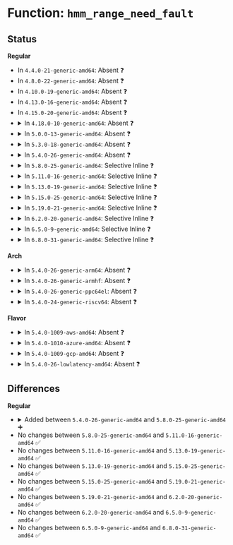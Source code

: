# Function: <code>hmm_range_need_fault</code>

## Status
<b>Regular</b>
<ul>
<li>
In <code>4.4.0-21-generic-amd64</code>: Absent ❓
</li>
<li>
In <code>4.8.0-22-generic-amd64</code>: Absent ❓
</li>
<li>
In <code>4.10.0-19-generic-amd64</code>: Absent ❓
</li>
<li>
In <code>4.13.0-16-generic-amd64</code>: Absent ❓
</li>
<li>
In <code>4.15.0-20-generic-amd64</code>: Absent ❓
</li>
<li>
<details>
<summary>In <code>4.18.0-10-generic-amd64</code>: Absent ❓</summary>

```json
{
  "name": "hmm_range_need_fault",
  "collision_type": "Unique Static",
  "inline_type": "Selective",
  "funcs": [
    {
      "addr": 18446744071581545046,
      "name": "hmm_range_need_fault",
      "external": false,
      "loc": "mm/hmm.c:404",
      "file": "mm/hmm.c",
      "inline": "not declared, inlined",
      "caller_inline": [
        "mm/hmm.c:hmm_vma_walk_pmd",
        "mm/hmm.c:hmm_vma_walk_hole"
      ],
      "caller_func": [
        "mm/hmm.c:hmm_vma_walk_pmd",
        "mm/hmm.c:hmm_vma_walk_hole"
      ]
    }
  ],
  "symbols": [
    {
      "addr": 18446744071581542688,
      "name": "hmm_range_need_fault.part.17",
      "section": ".text",
      "bind": "STB_LOCAL",
      "size": 152
    }
  ]
}
```
</details>
</li>
<li>
<details>
<summary>In <code>5.0.0-13-generic-amd64</code>: Absent ❓</summary>

```json
{
  "name": "hmm_range_need_fault",
  "collision_type": "Unique Static",
  "inline_type": "Selective",
  "funcs": [
    {
      "addr": 18446744071581628098,
      "name": "hmm_range_need_fault",
      "external": false,
      "loc": "mm/hmm.c:422",
      "file": "mm/hmm.c",
      "inline": "not declared, inlined",
      "caller_inline": [
        "mm/hmm.c:hmm_vma_walk_pmd",
        "mm/hmm.c:hmm_vma_walk_pmd",
        "mm/hmm.c:hmm_vma_walk_hole"
      ],
      "caller_func": [
        "mm/hmm.c:hmm_vma_walk_pmd",
        "mm/hmm.c:hmm_vma_walk_pmd",
        "mm/hmm.c:hmm_vma_walk_hole"
      ]
    }
  ],
  "symbols": [
    {
      "addr": 18446744071581627168,
      "name": "hmm_range_need_fault.part.13",
      "section": ".text",
      "bind": "STB_LOCAL",
      "size": 152
    }
  ]
}
```
</details>
</li>
<li>
<details>
<summary>In <code>5.3.0-18-generic-amd64</code>: Absent ❓</summary>

```json
{
  "name": "hmm_range_need_fault",
  "collision_type": "Unique Static",
  "inline_type": "Selective",
  "funcs": [
    {
      "addr": 18446744071581748952,
      "name": "hmm_range_need_fault",
      "external": false,
      "loc": "mm/hmm.c:414",
      "file": "mm/hmm.c",
      "inline": "not declared, inlined",
      "caller_inline": [
        "mm/hmm.c:hmm_vma_walk_pud",
        "mm/hmm.c:hmm_vma_walk_pmd",
        "mm/hmm.c:hmm_vma_walk_pmd",
        "mm/hmm.c:hmm_vma_walk_hole"
      ],
      "caller_func": [
        "mm/hmm.c:hmm_vma_walk_pud",
        "mm/hmm.c:hmm_vma_walk_pmd",
        "mm/hmm.c:hmm_vma_walk_pmd",
        "mm/hmm.c:hmm_vma_walk_hole"
      ]
    }
  ],
  "symbols": [
    {
      "addr": 18446744071581743120,
      "name": "hmm_range_need_fault.part.0",
      "section": ".text",
      "bind": "STB_LOCAL",
      "size": 183
    }
  ]
}
```
</details>
</li>
<li>
<details>
<summary>In <code>5.4.0-26-generic-amd64</code>: Absent ❓</summary>

```json
{
  "name": "hmm_range_need_fault",
  "collision_type": "Unique Static",
  "inline_type": "Selective",
  "funcs": [
    {
      "addr": 18446744071581821064,
      "name": "hmm_range_need_fault",
      "external": false,
      "loc": "mm/hmm.c:357",
      "file": "mm/hmm.c",
      "inline": "not declared, inlined",
      "caller_inline": [
        "mm/hmm.c:hmm_vma_walk_pud",
        "mm/hmm.c:hmm_vma_walk_pmd",
        "mm/hmm.c:hmm_vma_walk_pmd",
        "mm/hmm.c:hmm_vma_walk_hole"
      ],
      "caller_func": [
        "mm/hmm.c:hmm_vma_walk_pud",
        "mm/hmm.c:hmm_vma_walk_pmd",
        "mm/hmm.c:hmm_vma_walk_pmd",
        "mm/hmm.c:hmm_vma_walk_hole"
      ]
    }
  ],
  "symbols": [
    {
      "addr": 18446744071581816896,
      "name": "hmm_range_need_fault.part.0",
      "section": ".text",
      "bind": "STB_LOCAL",
      "size": 183
    }
  ]
}
```
</details>
</li>
<li>
<details>
<summary>In <code>5.8.0-25-generic-amd64</code>: Selective Inline ❓</summary>

```c
unsigned int hmm_range_need_fault(const struct hmm_vma_walk * hmm_vma_walk, const long unsigned int * hmm_pfns, long unsigned int npages, long unsigned int cpu_flags)
```

```json
{
  "name": "hmm_range_need_fault",
  "collision_type": "Unique Static",
  "inline_type": "Selective",
  "funcs": [
    {
      "addr": 18446744071582034896,
      "name": "hmm_range_need_fault",
      "external": false,
      "loc": "mm/hmm.c:118",
      "file": "mm/hmm.c",
      "inline": "not declared, inlined",
      "caller_inline": [],
      "caller_func": [
        "mm/hmm.c:hmm_vma_walk_test",
        "mm/hmm.c:hmm_vma_walk_pud",
        "mm/hmm.c:hmm_vma_walk_pmd",
        "mm/hmm.c:hmm_vma_walk_pmd",
        "mm/hmm.c:hmm_vma_walk_pmd",
        "mm/hmm.c:hmm_vma_handle_pmd",
        "mm/hmm.c:hmm_vma_walk_hole"
      ]
    }
  ],
  "symbols": [
    {
      "addr": 18446744071582034896,
      "name": "hmm_range_need_fault",
      "section": ".text",
      "bind": "STB_LOCAL",
      "size": 126
    }
  ]
}
```
</details>
</li>
<li>
<details>
<summary>In <code>5.11.0-16-generic-amd64</code>: Selective Inline ❓</summary>

```c
unsigned int hmm_range_need_fault(const struct hmm_vma_walk * hmm_vma_walk, const long unsigned int * hmm_pfns, long unsigned int npages, long unsigned int cpu_flags)
```

```json
{
  "name": "hmm_range_need_fault",
  "collision_type": "Unique Static",
  "inline_type": "Selective",
  "funcs": [
    {
      "addr": 18446744071582083744,
      "name": "hmm_range_need_fault",
      "external": false,
      "loc": "mm/hmm.c:119",
      "file": "mm/hmm.c",
      "inline": "not declared, inlined",
      "caller_inline": [],
      "caller_func": [
        "mm/hmm.c:hmm_vma_walk_test",
        "mm/hmm.c:hmm_vma_walk_pud",
        "mm/hmm.c:hmm_vma_walk_pmd",
        "mm/hmm.c:hmm_vma_walk_pmd",
        "mm/hmm.c:hmm_vma_walk_pmd",
        "mm/hmm.c:hmm_vma_handle_pmd",
        "mm/hmm.c:hmm_vma_walk_hole"
      ]
    }
  ],
  "symbols": [
    {
      "addr": 18446744071582083744,
      "name": "hmm_range_need_fault",
      "section": ".text",
      "bind": "STB_LOCAL",
      "size": 126
    }
  ]
}
```
</details>
</li>
<li>
<details>
<summary>In <code>5.13.0-19-generic-amd64</code>: Selective Inline ❓</summary>

```c
unsigned int hmm_range_need_fault(const struct hmm_vma_walk * hmm_vma_walk, const long unsigned int * hmm_pfns, long unsigned int npages, long unsigned int cpu_flags)
```

```json
{
  "name": "hmm_range_need_fault",
  "collision_type": "Unique Static",
  "inline_type": "Selective",
  "funcs": [
    {
      "addr": 18446744071582108912,
      "name": "hmm_range_need_fault",
      "external": false,
      "loc": "mm/hmm.c:119",
      "file": "mm/hmm.c",
      "inline": "not declared, inlined",
      "caller_inline": [],
      "caller_func": [
        "mm/hmm.c:hmm_vma_walk_test",
        "mm/hmm.c:hmm_vma_walk_pud",
        "mm/hmm.c:hmm_vma_walk_pmd",
        "mm/hmm.c:hmm_vma_walk_pmd",
        "mm/hmm.c:hmm_vma_walk_pmd",
        "mm/hmm.c:hmm_vma_walk_pmd",
        "mm/hmm.c:hmm_vma_walk_hole"
      ]
    }
  ],
  "symbols": [
    {
      "addr": 18446744071582108912,
      "name": "hmm_range_need_fault",
      "section": ".text",
      "bind": "STB_LOCAL",
      "size": 124
    }
  ]
}
```
</details>
</li>
<li>
<details>
<summary>In <code>5.15.0-25-generic-amd64</code>: Selective Inline ❓</summary>

```c
unsigned int hmm_range_need_fault(const struct hmm_vma_walk * hmm_vma_walk, const long unsigned int * hmm_pfns, long unsigned int npages, long unsigned int cpu_flags)
```

```json
{
  "name": "hmm_range_need_fault",
  "collision_type": "Unique Static",
  "inline_type": "Selective",
  "funcs": [
    {
      "addr": 18446744071582425136,
      "name": "hmm_range_need_fault",
      "external": false,
      "loc": "mm/hmm.c:121",
      "file": "mm/hmm.c",
      "inline": "not declared, inlined",
      "caller_inline": [],
      "caller_func": [
        "mm/hmm.c:hmm_vma_walk_test",
        "mm/hmm.c:hmm_vma_walk_pud",
        "mm/hmm.c:hmm_vma_walk_pmd",
        "mm/hmm.c:hmm_vma_walk_pmd",
        "mm/hmm.c:hmm_vma_walk_pmd",
        "mm/hmm.c:hmm_vma_walk_pmd",
        "mm/hmm.c:hmm_vma_walk_hole"
      ]
    }
  ],
  "symbols": [
    {
      "addr": 18446744071582425136,
      "name": "hmm_range_need_fault",
      "section": ".text",
      "bind": "STB_LOCAL",
      "size": 124
    }
  ]
}
```
</details>
</li>
<li>
<details>
<summary>In <code>5.19.0-21-generic-amd64</code>: Selective Inline ❓</summary>

```c
unsigned int hmm_range_need_fault(const struct hmm_vma_walk * hmm_vma_walk, const long unsigned int * hmm_pfns, long unsigned int npages, long unsigned int cpu_flags)
```

```json
{
  "name": "hmm_range_need_fault",
  "collision_type": "Unique Static",
  "inline_type": "Selective",
  "funcs": [
    {
      "addr": 18446744071582940752,
      "name": "hmm_range_need_fault",
      "external": false,
      "loc": "mm/hmm.c:121",
      "file": "mm/hmm.c",
      "inline": "not declared, inlined",
      "caller_inline": [],
      "caller_func": [
        "mm/hmm.c:hmm_vma_walk_test",
        "mm/hmm.c:hmm_vma_walk_pud",
        "mm/hmm.c:hmm_vma_walk_pmd",
        "mm/hmm.c:hmm_vma_walk_pmd",
        "mm/hmm.c:hmm_vma_walk_pmd",
        "mm/hmm.c:hmm_vma_walk_pmd",
        "mm/hmm.c:hmm_vma_walk_hole"
      ]
    }
  ],
  "symbols": [
    {
      "addr": 18446744071582940752,
      "name": "hmm_range_need_fault",
      "section": ".text",
      "bind": "STB_LOCAL",
      "size": 168
    }
  ]
}
```
</details>
</li>
<li>
<details>
<summary>In <code>6.2.0-20-generic-amd64</code>: Selective Inline ❓</summary>

```c
unsigned int hmm_range_need_fault(const struct hmm_vma_walk * hmm_vma_walk, const long unsigned int * hmm_pfns, long unsigned int npages, long unsigned int cpu_flags)
```

```json
{
  "name": "hmm_range_need_fault",
  "collision_type": "Unique Static",
  "inline_type": "Selective",
  "funcs": [
    {
      "addr": 18446744071583497520,
      "name": "hmm_range_need_fault",
      "external": false,
      "loc": "mm/hmm.c:121",
      "file": "mm/hmm.c",
      "inline": "not declared, inlined",
      "caller_inline": [],
      "caller_func": [
        "mm/hmm.c:hmm_vma_walk_test",
        "mm/hmm.c:hmm_vma_walk_pud",
        "mm/hmm.c:hmm_vma_walk_pmd",
        "mm/hmm.c:hmm_vma_walk_pmd",
        "mm/hmm.c:hmm_vma_walk_pmd",
        "mm/hmm.c:hmm_vma_walk_pmd",
        "mm/hmm.c:hmm_vma_walk_hole"
      ]
    }
  ],
  "symbols": [
    {
      "addr": 18446744071583497520,
      "name": "hmm_range_need_fault",
      "section": ".text",
      "bind": "STB_LOCAL",
      "size": 168
    }
  ]
}
```
</details>
</li>
<li>
<details>
<summary>In <code>6.5.0-9-generic-amd64</code>: Selective Inline ❓</summary>

```c
unsigned int hmm_range_need_fault(const struct hmm_vma_walk * hmm_vma_walk, const long unsigned int * hmm_pfns, long unsigned int npages, long unsigned int cpu_flags)
```

```json
{
  "name": "hmm_range_need_fault",
  "collision_type": "Unique Static",
  "inline_type": "Selective",
  "funcs": [
    {
      "addr": 18446744071583712528,
      "name": "hmm_range_need_fault",
      "external": false,
      "loc": "mm/hmm.c:121",
      "file": "mm/hmm.c",
      "inline": "not declared, inlined",
      "caller_inline": [],
      "caller_func": [
        "mm/hmm.c:hmm_vma_walk_test",
        "mm/hmm.c:hmm_vma_walk_pud",
        "mm/hmm.c:hmm_vma_walk_pmd",
        "mm/hmm.c:hmm_vma_walk_pmd",
        "mm/hmm.c:hmm_vma_walk_pmd",
        "mm/hmm.c:hmm_vma_walk_pmd",
        "mm/hmm.c:hmm_vma_walk_hole"
      ]
    }
  ],
  "symbols": [
    {
      "addr": 18446744071583712528,
      "name": "hmm_range_need_fault",
      "section": ".text",
      "bind": "STB_LOCAL",
      "size": 146
    }
  ]
}
```
</details>
</li>
<li>
<details>
<summary>In <code>6.8.0-31-generic-amd64</code>: Selective Inline ❓</summary>

```c
unsigned int hmm_range_need_fault(const struct hmm_vma_walk * hmm_vma_walk, const long unsigned int * hmm_pfns, long unsigned int npages, long unsigned int cpu_flags)
```

```json
{
  "name": "hmm_range_need_fault",
  "collision_type": "Unique Static",
  "inline_type": "Selective",
  "funcs": [
    {
      "addr": 18446744071583912784,
      "name": "hmm_range_need_fault",
      "external": false,
      "loc": "mm/hmm.c:121",
      "file": "mm/hmm.c",
      "inline": "not declared, inlined",
      "caller_inline": [],
      "caller_func": [
        "mm/hmm.c:hmm_vma_walk_test",
        "mm/hmm.c:hmm_vma_walk_pud",
        "mm/hmm.c:hmm_vma_walk_pmd",
        "mm/hmm.c:hmm_vma_walk_pmd",
        "mm/hmm.c:hmm_vma_walk_pmd",
        "mm/hmm.c:hmm_vma_handle_pmd",
        "mm/hmm.c:hmm_vma_walk_hole"
      ]
    }
  ],
  "symbols": [
    {
      "addr": 18446744071583912784,
      "name": "hmm_range_need_fault",
      "section": ".text",
      "bind": "STB_LOCAL",
      "size": 146
    }
  ]
}
```
</details>
</li>
</ul>
<b>Arch</b>
<ul>
<li>
<details>
<summary>In <code>5.4.0-26-generic-arm64</code>: Absent ❓</summary>

```json
{
  "name": "hmm_range_need_fault",
  "collision_type": "Unique Static",
  "inline_type": "Full",
  "funcs": [
    {
      "addr": 18446603336493282648,
      "name": "hmm_range_need_fault",
      "external": false,
      "loc": "mm/hmm.c:357",
      "file": "mm/hmm.c",
      "inline": "not declared, inlined",
      "caller_inline": [
        "mm/hmm.c:hmm_vma_walk_pmd",
        "mm/hmm.c:hmm_vma_walk_pmd",
        "mm/hmm.c:hmm_vma_walk_hole",
        "mm/hmm.c:hmm_vma_walk_hole"
      ],
      "caller_func": []
    }
  ],
  "symbols": []
}
```
</details>
</li>
<li>
<details>
<summary>In <code>5.4.0-26-generic-armhf</code>: Absent ❓</summary>

```json
{
  "name": "hmm_range_need_fault",
  "collision_type": "Unique Static",
  "inline_type": "Full",
  "funcs": [
    {
      "addr": 3226886848,
      "name": "hmm_range_need_fault",
      "external": false,
      "loc": "mm/hmm.c:357",
      "file": "mm/hmm.c",
      "inline": "not declared, inlined",
      "caller_inline": [
        "mm/hmm.c:hmm_vma_walk_hole",
        "mm/hmm.c:hmm_vma_walk_hole"
      ],
      "caller_func": []
    }
  ],
  "symbols": []
}
```
</details>
</li>
<li>
<details>
<summary>In <code>5.4.0-26-generic-ppc64el</code>: Absent ❓</summary>

```json
{
  "name": "hmm_range_need_fault",
  "collision_type": "Unique Static",
  "inline_type": "Selective",
  "funcs": [
    {
      "addr": 13835058055286818624,
      "name": "hmm_range_need_fault",
      "external": false,
      "loc": "mm/hmm.c:357",
      "file": "mm/hmm.c",
      "inline": "not declared, inlined",
      "caller_inline": [
        "mm/hmm.c:hmm_vma_walk_pmd",
        "mm/hmm.c:hmm_vma_walk_pmd",
        "mm/hmm.c:hmm_vma_walk_hole"
      ],
      "caller_func": [
        "mm/hmm.c:hmm_vma_walk_pmd",
        "mm/hmm.c:hmm_vma_walk_pmd",
        "mm/hmm.c:hmm_vma_walk_pmd",
        "mm/hmm.c:hmm_vma_walk_hole"
      ]
    }
  ],
  "symbols": [
    {
      "addr": 13835058055286814752,
      "name": "hmm_range_need_fault.part.0",
      "section": ".text",
      "bind": "STB_LOCAL",
      "size": 308
    }
  ]
}
```
</details>
</li>
<li>
<details>
<summary>In <code>5.4.0-24-generic-riscv64</code>: Absent ❓</summary>

```json
{
  "name": "hmm_range_need_fault",
  "collision_type": "Unique Static",
  "inline_type": "Full",
  "funcs": [
    {
      "addr": 18446743936273030778,
      "name": "hmm_range_need_fault",
      "external": false,
      "loc": "mm/hmm.c:357",
      "file": "mm/hmm.c",
      "inline": "not declared, inlined",
      "caller_inline": [
        "mm/hmm.c:hmm_vma_walk_hole",
        "mm/hmm.c:hmm_vma_walk_hole"
      ],
      "caller_func": []
    }
  ],
  "symbols": []
}
```
</details>
</li>
</ul>
<b>Flavor</b>
<ul>
<li>
<details>
<summary>In <code>5.4.0-1009-aws-amd64</code>: Absent ❓</summary>

```json
{
  "name": "hmm_range_need_fault",
  "collision_type": "Unique Static",
  "inline_type": "Selective",
  "funcs": [
    {
      "addr": 18446744071581789800,
      "name": "hmm_range_need_fault",
      "external": false,
      "loc": "mm/hmm.c:357",
      "file": "mm/hmm.c",
      "inline": "not declared, inlined",
      "caller_inline": [
        "mm/hmm.c:hmm_vma_walk_pud",
        "mm/hmm.c:hmm_vma_walk_pmd",
        "mm/hmm.c:hmm_vma_walk_pmd",
        "mm/hmm.c:hmm_vma_walk_hole"
      ],
      "caller_func": [
        "mm/hmm.c:hmm_vma_walk_pud",
        "mm/hmm.c:hmm_vma_walk_pmd",
        "mm/hmm.c:hmm_vma_walk_pmd",
        "mm/hmm.c:hmm_vma_walk_hole"
      ]
    }
  ],
  "symbols": [
    {
      "addr": 18446744071581785632,
      "name": "hmm_range_need_fault.part.0",
      "section": ".text",
      "bind": "STB_LOCAL",
      "size": 183
    }
  ]
}
```
</details>
</li>
<li>
<details>
<summary>In <code>5.4.0-1010-azure-amd64</code>: Absent ❓</summary>

```json
{
  "name": "hmm_range_need_fault",
  "collision_type": "Unique Static",
  "inline_type": "Selective",
  "funcs": [
    {
      "addr": 18446744071581727483,
      "name": "hmm_range_need_fault",
      "external": false,
      "loc": "mm/hmm.c:357",
      "file": "mm/hmm.c",
      "inline": "not declared, inlined",
      "caller_inline": [
        "mm/hmm.c:hmm_vma_walk_pud",
        "mm/hmm.c:hmm_vma_walk_pmd",
        "mm/hmm.c:hmm_vma_walk_pmd",
        "mm/hmm.c:hmm_vma_walk_hole"
      ],
      "caller_func": [
        "mm/hmm.c:hmm_vma_walk_pud",
        "mm/hmm.c:hmm_vma_walk_pmd",
        "mm/hmm.c:hmm_vma_walk_pmd",
        "mm/hmm.c:hmm_vma_walk_hole"
      ]
    }
  ],
  "symbols": [
    {
      "addr": 18446744071581723792,
      "name": "hmm_range_need_fault.part.0",
      "section": ".text",
      "bind": "STB_LOCAL",
      "size": 183
    }
  ]
}
```
</details>
</li>
<li>
<details>
<summary>In <code>5.4.0-1009-gcp-amd64</code>: Absent ❓</summary>

```json
{
  "name": "hmm_range_need_fault",
  "collision_type": "Unique Static",
  "inline_type": "Selective",
  "funcs": [
    {
      "addr": 18446744071581781112,
      "name": "hmm_range_need_fault",
      "external": false,
      "loc": "mm/hmm.c:357",
      "file": "mm/hmm.c",
      "inline": "not declared, inlined",
      "caller_inline": [
        "mm/hmm.c:hmm_vma_walk_pud",
        "mm/hmm.c:hmm_vma_walk_pmd",
        "mm/hmm.c:hmm_vma_walk_pmd",
        "mm/hmm.c:hmm_vma_walk_hole"
      ],
      "caller_func": [
        "mm/hmm.c:hmm_vma_walk_pud",
        "mm/hmm.c:hmm_vma_walk_pmd",
        "mm/hmm.c:hmm_vma_walk_pmd",
        "mm/hmm.c:hmm_vma_walk_hole"
      ]
    }
  ],
  "symbols": [
    {
      "addr": 18446744071581776944,
      "name": "hmm_range_need_fault.part.0",
      "section": ".text",
      "bind": "STB_LOCAL",
      "size": 183
    }
  ]
}
```
</details>
</li>
<li>
<details>
<summary>In <code>5.4.0-26-lowlatency-amd64</code>: Absent ❓</summary>

```json
{
  "name": "hmm_range_need_fault",
  "collision_type": "Unique Static",
  "inline_type": "Selective",
  "funcs": [
    {
      "addr": 18446744071581850120,
      "name": "hmm_range_need_fault",
      "external": false,
      "loc": "mm/hmm.c:357",
      "file": "mm/hmm.c",
      "inline": "not declared, inlined",
      "caller_inline": [
        "mm/hmm.c:hmm_vma_walk_pud",
        "mm/hmm.c:hmm_vma_walk_pmd",
        "mm/hmm.c:hmm_vma_walk_pmd",
        "mm/hmm.c:hmm_vma_walk_hole"
      ],
      "caller_func": [
        "mm/hmm.c:hmm_vma_walk_pud",
        "mm/hmm.c:hmm_vma_walk_pmd",
        "mm/hmm.c:hmm_vma_walk_pmd",
        "mm/hmm.c:hmm_vma_walk_hole"
      ]
    }
  ],
  "symbols": [
    {
      "addr": 18446744071581845904,
      "name": "hmm_range_need_fault.part.0",
      "section": ".text",
      "bind": "STB_LOCAL",
      "size": 183
    }
  ]
}
```
</details>
</li>
</ul>

## Differences
<b>Regular</b>
<ul>
<li>
<details>
<summary>Added between <code>5.4.0-26-generic-amd64</code> and <code>5.8.0-25-generic-amd64</code> ➕</summary>

```c
unsigned int hmm_range_need_fault(const struct hmm_vma_walk * hmm_vma_walk, const long unsigned int * hmm_pfns, long unsigned int npages, long unsigned int cpu_flags)
```
</details>
</li>
<li>
No changes between <code>5.8.0-25-generic-amd64</code> and <code>5.11.0-16-generic-amd64</code> ✅
</li>
<li>
No changes between <code>5.11.0-16-generic-amd64</code> and <code>5.13.0-19-generic-amd64</code> ✅
</li>
<li>
No changes between <code>5.13.0-19-generic-amd64</code> and <code>5.15.0-25-generic-amd64</code> ✅
</li>
<li>
No changes between <code>5.15.0-25-generic-amd64</code> and <code>5.19.0-21-generic-amd64</code> ✅
</li>
<li>
No changes between <code>5.19.0-21-generic-amd64</code> and <code>6.2.0-20-generic-amd64</code> ✅
</li>
<li>
No changes between <code>6.2.0-20-generic-amd64</code> and <code>6.5.0-9-generic-amd64</code> ✅
</li>
<li>
No changes between <code>6.5.0-9-generic-amd64</code> and <code>6.8.0-31-generic-amd64</code> ✅
</li>
</ul>
